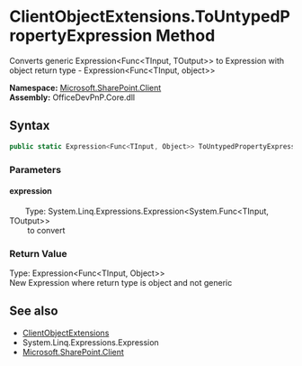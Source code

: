 # ClientObjectExtensions.ToUntypedPropertyExpression Method  
 Converts generic  Expression&lt;Func&lt;TInput, TOutput&gt;&gt;  to Expression with object return type -  Expression&lt;Func&lt;TInput, object&gt;&gt;   

**Namespace:** [Microsoft.SharePoint.Client](Microsoft.SharePoint.Client.md)  
**Assembly:** OfficeDevPnP.Core.dll  
## Syntax
```C#
public static Expression<Func<TInput, Object>> ToUntypedPropertyExpression<T>(Expression<Func<TInput, TOutput>> expression)
```
### Parameters
#### expression  
&emsp;&emsp;Type: System.Linq.Expressions.Expression&lt;System.Func&lt;TInput, TOutput&gt;&gt;  
&emsp;&emsp; to convert   

  

### Return Value
Type: Expression<Func<TInput,  Object>>  
New Expression where return type is object and not generic  


## See also
- [ClientObjectExtensions](Microsoft.SharePoint.Client.ClientObjectExtensions.md) 
- System.Linq.Expressions.Expression
- [Microsoft.SharePoint.Client](Microsoft.SharePoint.Client.md) 
